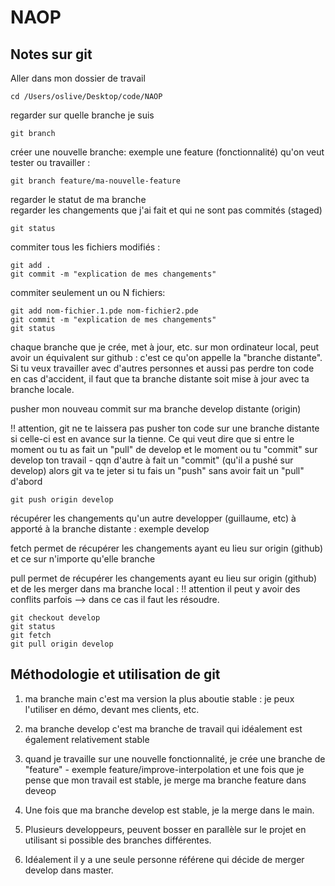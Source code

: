 # NAOP

## Notes sur git

Aller dans mon dossier de travail

```
cd /Users/oslive/Desktop/code/NAOP
```

regarder sur quelle branche je suis

```
git branch
```

créer une nouvelle branche: exemple une feature (fonctionnalité) qu'on veut tester ou travailler :

```
git branch feature/ma-nouvelle-feature
```

regarder le statut de ma branche  
regarder les changements que j'ai fait et qui ne sont pas commités (staged)

```
git status
```

commiter tous les fichiers modifiés :

```
git add .
git commit -m "explication de mes changements"
```

commiter seulement un ou N fichiers:

```
git add nom-fichier.1.pde nom-fichier2.pde
git commit -m "explication de mes changements"
git status
```

chaque branche que je crée, met à jour, etc. sur mon ordinateur local, peut avoir un équivalent
sur github : c'est ce qu'on appelle la "branche distante". Si tu veux travailler avec d'autres personnes
et aussi pas perdre ton code en cas d'accident, il faut que ta branche distante soit mise à jour avec ta branche locale.

pusher mon nouveau commit sur ma branche develop distante (origin)

!! attention, git ne te laissera pas pusher ton code sur une branche distante si celle-ci est en avance sur la tienne. Ce qui veut dire que si entre le moment ou tu as fait un "pull" de develop et le moment ou tu "commit" sur develop ton travail - qqn d'autre à fait un "commit" (qu'il a pushé sur develop) alors git va te jeter si tu fais un "push" sans avoir fait un "pull" d'abord

```
git push origin develop
```

récupérer les changements qu'un autre developper (guillaume, etc) à apporté à la branche distante : exemple develop

fetch permet de récupérer les changements ayant eu lieu sur origin (github) et ce sur n'importe qu'elle branche

pull permet de récupérer les changements ayant eu lieu sur origin (github) et de les merger dans ma branche local : !! attention il peut y avoir des conflits parfois --> dans ce cas il faut les résoudre.

```
git checkout develop
git status
git fetch
git pull origin develop
```

## Méthodologie et utilisation de git

1. ma branche main c'est ma version la plus aboutie stable : je peux l'utiliser en démo, devant mes clients, etc.

2. ma branche develop c'est ma branche de travail qui idéalement est également relativement stable

3. quand je travaille sur une nouvelle fonctionnalité, je crée une branche de "feature" - exemple feature/improve-interpolation et une fois que je pense que mon travail est stable, je merge ma branche feature dans deveop

4. Une fois que ma branche develop est stable, je la merge dans le main.

5. Plusieurs developpeurs, peuvent bosser en parallèle sur le projet en utilisant si possible des branches différentes.

6. Idéalement il y a une seule personne référene qui décide de merger develop dans master.
